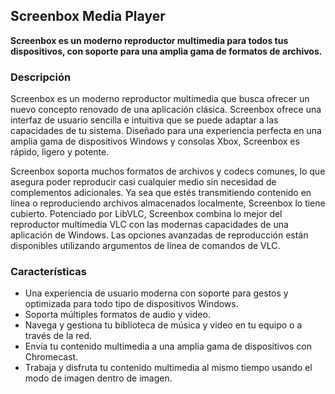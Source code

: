 <!-- Markdown version of store listing for localization. -->
<!-- Feel free to adapt or modify key points if necessary. -->
## Screenbox Media Player

**Screenbox es un moderno reproductor multimedia para todos tus dispositivos, con soporte para una amplia gama de formatos de archivos.**

### Descripción

Screenbox es un moderno reproductor multimedia que busca ofrecer un nuevo concepto renovado de una aplicación clásica. Screenbox ofrece una interfaz de usuario sencilla e intuitiva que se puede adaptar a las capacidades de tu sistema. Diseñado para una experiencia perfecta en una amplia gama de dispositivos Windows y consolas Xbox, Screenbox es rápido, ligero y potente.

Screenbox soporta muchos formatos de archivos y codecs comunes, lo que asegura poder reproducir casi cualquier medio sin necesidad de complementos adicionales. Ya sea que estés transmitiendo contenido en línea o reproduciendo archivos almacenados localmente, Screenbox lo tiene cubierto. Potenciado por LibVLC, Screenbox combina lo mejor del reproductor multimedia VLC con las modernas capacidades de una aplicación de Windows. Las opciones avanzadas de reproducción están disponibles utilizando argumentos de línea de comandos de VLC.

### Características

- Una experiencia de usuario moderna con soporte para gestos y optimizada para todo tipo de dispositivos Windows.
- Soporta múltiples formatos de audio y video.
- Navega y gestiona tu biblioteca de música y video en tu equipo o a través de la red.
- Envía tu contenido multimedia a una amplia gama de dispositivos con Chromecast.
- Trabaja y disfruta tu contenido multimedia al mismo tiempo usando el modo de imagen dentro de imagen.
